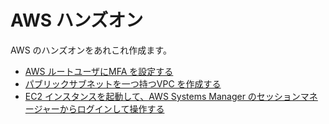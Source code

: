 # AWS ハンズオン

AWS のハンズオンをあれこれ作成ます。

- [AWS ルートユーザにMFA を設定する](RootUserMFA/howtoconfiguremfa.md)
- [パブリックサブネットを一つ持つVPC を作成する](SinglePublicVPC/create-vpc-with-single-public-subnet.md)
- [EC2 インスタンスを起動して、AWS Systems Manager のセッションマネージャーからログインして操作する](EC2ManagedBySSM/create-ec2-and-login-by-ssm.md)